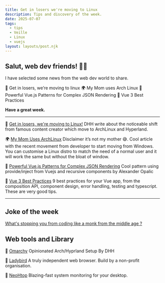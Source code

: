 ```yaml
---
title: Get in losers we're moving to Linux
description: Tips and discovery of the week.
date: 2025-07-07
tags:
  - tips
  - Veille
  - Linux
  - vuejs
layout: layouts/post.njk
---
```


## Salut, web dev friends! 🧑‍💻

I have selected some news  from the web dev world to share.

🫡 Get in losers, we’re moving to linux
🌍 My Mom uses Arch Linux
🤯 Powerful Vue.js Patterns for Complex JSON Rendering
📗 Vue 3 Best Practices

**Have a great week.**

___

🫡 [Get in losers, we're moving to Linux!](https://world.hey.com/dhh/get-in-losers-we-re-moving-to-linux-5e1b93cd)
DHH write about the noticeable shift from famous content creator which move to ArchLinux and Hyperland.

🌍 [My Mom Uses ArchLinux](https://medium.com/gdg-vit/my-mom-uses-archlinux-e678f29b0df7)
Disclaimer it’s not my mother 😅. Cool article with the recent movement from developer to start moving from Windows. You can customise a Linux distro to match the need of a normal user and it will work the same but without the bloat of window.

🤯 [Powerful Vue.js Patterns for Complex JSON Rendering](https://alexop.dev/tils/using-provide-inject-and-recursive-components-in-vuejs/)
Cool pattern using provide/inject from Vuejs and recursive components by Alexander Opalic

📗 [Vue 3 Best Practices](https://medium.com/@ignatovich.dm/vue-3-best-practices-cb0a6e281ef4)
9 best practices for your Vue app, from the composition API, component design, error handling, testing and typescript. These are very good tips.

___

## Joke of the week

[What's stopping you from coding like a monk from the middle age ?](https://x.com/pascalpixel/status/1938190245142663426?t=i4P9rQVbnDd0PkTs_LrRPw)

## Web tools and Library

👀 [Omarchy](https://omarchy.org/)
Opinionated Arch/Hyprland Setup By DHH

👏 [Ladybird](https://ladybird.org/)
A truly independent web browser. Build by a non-profit organisation.

👻 [NeoHtop](https://abdenasser.github.io/neohtop/)
Blazing-fast system monitoring for your desktop.
